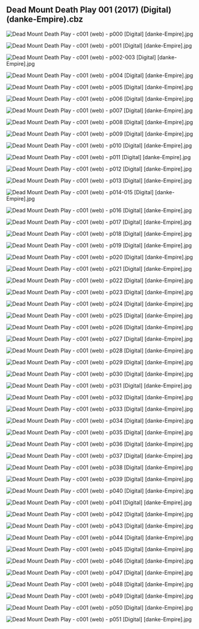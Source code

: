 ## Dead Mount Death Play 001 (2017) (Digital) (danke-Empire).cbz

![Dead Mount Death Play - c001 (web) - p000 [Digital] [danke-Empire].jpg](https://wx1.sinaimg.cn/large/6a9fdecagy1fo3f6xlqfnj20p011itnw.jpg)

![Dead Mount Death Play - c001 (web) - p001 [Digital] [danke-Empire].jpg](https://wx1.sinaimg.cn/large/6a9fdecagy1fo3f75km2vj20p011ih2b.jpg)

![Dead Mount Death Play - c001 (web) - p002-003 [Digital] [danke-Empire].jpg](https://wx1.sinaimg.cn/large/6a9fdecagy1fo3f7alt8hj21e011i1kx.jpg)

![Dead Mount Death Play - c001 (web) - p004 [Digital] [danke-Empire].jpg](https://wx1.sinaimg.cn/large/6a9fdecagy1fo3f7jrgzij20p011i4ee.jpg)

![Dead Mount Death Play - c001 (web) - p005 [Digital] [danke-Empire].jpg](https://wx1.sinaimg.cn/large/6a9fdecagy1fo3f7q1g5ej20p011iwtk.jpg)

![Dead Mount Death Play - c001 (web) - p006 [Digital] [danke-Empire].jpg](https://wx1.sinaimg.cn/large/6a9fdecagy1fo3f7wxvvkj20p011inaw.jpg)

![Dead Mount Death Play - c001 (web) - p007 [Digital] [danke-Empire].jpg](https://wx1.sinaimg.cn/large/6a9fdecagy1fo3f83bwq7j20p011i175.jpg)

![Dead Mount Death Play - c001 (web) - p008 [Digital] [danke-Empire].jpg](https://wx1.sinaimg.cn/large/6a9fdecagy1fo3f86vri4j20p011idsc.jpg)

![Dead Mount Death Play - c001 (web) - p009 [Digital] [danke-Empire].jpg](https://wx1.sinaimg.cn/large/6a9fdecagy1fo3f8awn1pj20p011idw9.jpg)

![Dead Mount Death Play - c001 (web) - p010 [Digital] [danke-Empire].jpg](https://wx1.sinaimg.cn/large/6a9fdecagy1fo3f8gj809j20p011i7k9.jpg)

![Dead Mount Death Play - c001 (web) - p011 [Digital] [danke-Empire].jpg](https://wx1.sinaimg.cn/large/6a9fdecagy1fo3f8k4va8j20p011iwma.jpg)

![Dead Mount Death Play - c001 (web) - p012 [Digital] [danke-Empire].jpg](https://wx1.sinaimg.cn/large/6a9fdecagy1fo3f8nf43wj20p011i104.jpg)

![Dead Mount Death Play - c001 (web) - p013 [Digital] [danke-Empire].jpg](https://wx1.sinaimg.cn/large/6a9fdecagy1fo3f8uos56j20p011iqga.jpg)

![Dead Mount Death Play - c001 (web) - p014-015 [Digital] [danke-Empire].jpg](https://wx1.sinaimg.cn/large/6a9fdecagy1fo3f97476gj21e011ihcx.jpg)

![Dead Mount Death Play - c001 (web) - p016 [Digital] [danke-Empire].jpg](https://wx1.sinaimg.cn/large/6a9fdecagy1fo3f9byvmaj20p011i7j1.jpg)

![Dead Mount Death Play - c001 (web) - p017 [Digital] [danke-Empire].jpg](https://wx1.sinaimg.cn/large/6a9fdecagy1fo3f9gdbt6j20p011i15d.jpg)

![Dead Mount Death Play - c001 (web) - p018 [Digital] [danke-Empire].jpg](https://wx1.sinaimg.cn/large/6a9fdecagy1fo3f9jlw4jj20p011i7dt.jpg)

![Dead Mount Death Play - c001 (web) - p019 [Digital] [danke-Empire].jpg](https://wx1.sinaimg.cn/large/6a9fdecagy1fo3f9p58yoj20p011ik3i.jpg)

![Dead Mount Death Play - c001 (web) - p020 [Digital] [danke-Empire].jpg](https://wx1.sinaimg.cn/large/6a9fdecagy1fo3f9tv5j6j20p011i7ge.jpg)

![Dead Mount Death Play - c001 (web) - p021 [Digital] [danke-Empire].jpg](https://wx1.sinaimg.cn/large/6a9fdecagy1fo3f9xsxncj20p011idqs.jpg)

![Dead Mount Death Play - c001 (web) - p022 [Digital] [danke-Empire].jpg](https://wx1.sinaimg.cn/large/6a9fdecagy1fo3fa239vsj20p011iqdl.jpg)

![Dead Mount Death Play - c001 (web) - p023 [Digital] [danke-Empire].jpg](https://wx1.sinaimg.cn/large/6a9fdecagy1fo3fa6fpvpj20p011ik0k.jpg)

![Dead Mount Death Play - c001 (web) - p024 [Digital] [danke-Empire].jpg](https://wx1.sinaimg.cn/large/6a9fdecagy1fo3fackq24j20p011ial0.jpg)

![Dead Mount Death Play - c001 (web) - p025 [Digital] [danke-Empire].jpg](https://wx1.sinaimg.cn/large/6a9fdecagy1fo3fajumqjj20p011iaja.jpg)

![Dead Mount Death Play - c001 (web) - p026 [Digital] [danke-Empire].jpg](https://wx1.sinaimg.cn/large/6a9fdecagy1fo3faob5ujj20p011iwro.jpg)

![Dead Mount Death Play - c001 (web) - p027 [Digital] [danke-Empire].jpg](https://wx1.sinaimg.cn/large/6a9fdecagy1fo3fas193aj20p011i4bp.jpg)

![Dead Mount Death Play - c001 (web) - p028 [Digital] [danke-Empire].jpg](https://wx1.sinaimg.cn/large/6a9fdecagy1fo3fawtf37j20p011idtc.jpg)

![Dead Mount Death Play - c001 (web) - p029 [Digital] [danke-Empire].jpg](https://wx1.sinaimg.cn/large/6a9fdecagy1fo3fb2sgp0j20p011ina2.jpg)

![Dead Mount Death Play - c001 (web) - p030 [Digital] [danke-Empire].jpg](https://wx1.sinaimg.cn/large/6a9fdecagy1fo3fbaanhgj20p011i17n.jpg)

![Dead Mount Death Play - c001 (web) - p031 [Digital] [danke-Empire].jpg](https://wx1.sinaimg.cn/large/6a9fdecagy1fo3fbdtkjnj20p011i49k.jpg)

![Dead Mount Death Play - c001 (web) - p032 [Digital] [danke-Empire].jpg](https://wx1.sinaimg.cn/large/6a9fdecagy1fo3fbiu5dej20p011iwt1.jpg)

![Dead Mount Death Play - c001 (web) - p033 [Digital] [danke-Empire].jpg](https://wx1.sinaimg.cn/large/6a9fdecagy1fo3fbrqipoj20p011i7gg.jpg)

![Dead Mount Death Play - c001 (web) - p034 [Digital] [danke-Empire].jpg](https://wx1.sinaimg.cn/large/6a9fdecagy1fo3fbwoh5kj20p011iamg.jpg)

![Dead Mount Death Play - c001 (web) - p035 [Digital] [danke-Empire].jpg](https://wx1.sinaimg.cn/large/6a9fdecagy1fo3fc1gtj0j20p011idr5.jpg)

![Dead Mount Death Play - c001 (web) - p036 [Digital] [danke-Empire].jpg](https://wx1.sinaimg.cn/large/6a9fdecagy1fo3fc7d2ikj20p011iqha.jpg)

![Dead Mount Death Play - c001 (web) - p037 [Digital] [danke-Empire].jpg](https://wx1.sinaimg.cn/large/6a9fdecagy1fo3fcbwd5sj20p011igzb.jpg)

![Dead Mount Death Play - c001 (web) - p038 [Digital] [danke-Empire].jpg](https://wx1.sinaimg.cn/large/6a9fdecagy1fo3fcmoqixj20p011inam.jpg)

![Dead Mount Death Play - c001 (web) - p039 [Digital] [danke-Empire].jpg](https://wx1.sinaimg.cn/large/6a9fdecagy1fo3fctw9dej20p011i4a7.jpg)

![Dead Mount Death Play - c001 (web) - p040 [Digital] [danke-Empire].jpg](https://wx1.sinaimg.cn/large/6a9fdecagy1fo3fd11a1mj20p011iwp8.jpg)

![Dead Mount Death Play - c001 (web) - p041 [Digital] [danke-Empire].jpg](https://wx1.sinaimg.cn/large/6a9fdecagy1fo3fdbbj8gj20p011iwpr.jpg)

![Dead Mount Death Play - c001 (web) - p042 [Digital] [danke-Empire].jpg](https://wx1.sinaimg.cn/large/6a9fdecagy1fo3fdk9ot1j20p011izvb.jpg)

![Dead Mount Death Play - c001 (web) - p043 [Digital] [danke-Empire].jpg](https://wx1.sinaimg.cn/large/6a9fdecagy1fo3fdo3xhnj20p011igvk.jpg)

![Dead Mount Death Play - c001 (web) - p044 [Digital] [danke-Empire].jpg](https://wx1.sinaimg.cn/large/6a9fdecagy1fo3fdrqie3j20p011ik1k.jpg)

![Dead Mount Death Play - c001 (web) - p045 [Digital] [danke-Empire].jpg](https://wx1.sinaimg.cn/large/6a9fdecagy1fo3fdv29rmj20p011i4cz.jpg)

![Dead Mount Death Play - c001 (web) - p046 [Digital] [danke-Empire].jpg](https://wx1.sinaimg.cn/large/6a9fdecagy1fo3fe087rrj20p011ik51.jpg)

![Dead Mount Death Play - c001 (web) - p047 [Digital] [danke-Empire].jpg](https://wx1.sinaimg.cn/large/6a9fdecagy1fo3fe4xzjpj20p011iai3.jpg)

![Dead Mount Death Play - c001 (web) - p048 [Digital] [danke-Empire].jpg](https://wx1.sinaimg.cn/large/6a9fdecagy1fo3fe9n6u3j20p011ik2d.jpg)

![Dead Mount Death Play - c001 (web) - p049 [Digital] [danke-Empire].jpg](https://wx1.sinaimg.cn/large/6a9fdecagy1fo3feh7v95j20p011i48q.jpg)

![Dead Mount Death Play - c001 (web) - p050 [Digital] [danke-Empire].jpg](https://wx1.sinaimg.cn/large/6a9fdecagy1fo3fenek4rj20p011i4da.jpg)

![Dead Mount Death Play - c001 (web) - p051 [Digital] [danke-Empire].jpg](https://wx1.sinaimg.cn/large/6a9fdecagy1fo3fesuofxj20p011i7bm.jpg)